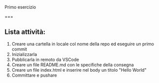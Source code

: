 Primo esercizio

===

## Lista attività:

1. Creare una cartella in locale col nome della repo ed eseguire un primo commit
1. Inizializzarla
1. Pubblicarla in remoto da VSCode
1. Creare un file README.md con le specifiche della consegna
1. Creare un file index.html e inserire nel body un titolo "Hello World"
1. Committare e pushare
